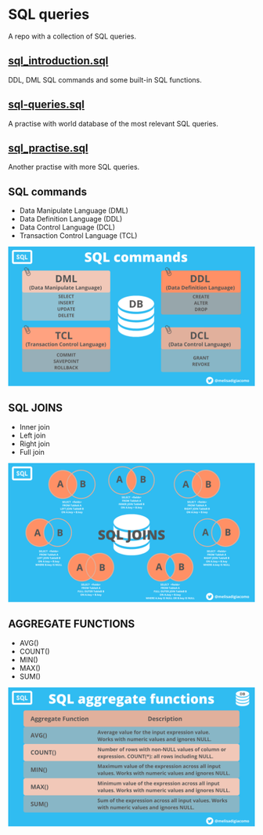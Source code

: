# SQL queries

A repo with a collection of SQL queries.  


## [sql_introduction.sql](sql_introduction.sql)
DDL, DML SQL commands and some built-in SQL functions.

## [sql-queries.sql](sql-queries.sql)
A practise with world database of the most relevant SQL queries.

## [sql_practise.sql](sql_practise.sql)
Another practise with more SQL queries.

## SQL commands
* Data Manipulate Language (DML)
* Data Definition Language (DDL)
* Data Control Language (DCL)
* Transaction Control Language (TCL)  

![SQL](images/SQLcommands.png)  


## SQL JOINS
* Inner join
* Left join
* Right join
* Full join  

![SQL](images/SQLJOINS.png)  


## AGGREGATE FUNCTIONS
* AVG()
* COUNT()
* MIN()
* MAX()
* SUM()   

![SQL](images/AggregateFunctions.png) 